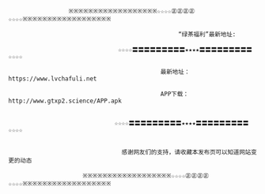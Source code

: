                      ※※※※※※※※※※※※※※※※※※☆☆☆☆㊣㊣㊣㊣☆☆☆☆※※※※※※※※※※※※※※※※※※                                                            

                                                    “绿茶福利”最新地址:

                                   ☆☆☆☆〓〓〓〓〓〓〓〓〓★★★★〓〓〓〓〓〓〓〓〓☆☆☆☆
  
                                               最新地址：https://www.lvchafuli.net

                                               APP下载：http://www.gtxp2.science/APP.apk


                                  ☆☆☆☆〓〓〓〓〓〓〓〓〓★★★★〓〓〓〓〓〓〓〓〓☆☆☆☆


                                    感谢网友们的支持，请收藏本发布页可以知道网站变更的动态

                         ※※※※※※※※※※※※※※※※※※☆☆☆☆㊣㊣㊣㊣☆☆☆☆※※※※※※※※※※※※※※※※※※
